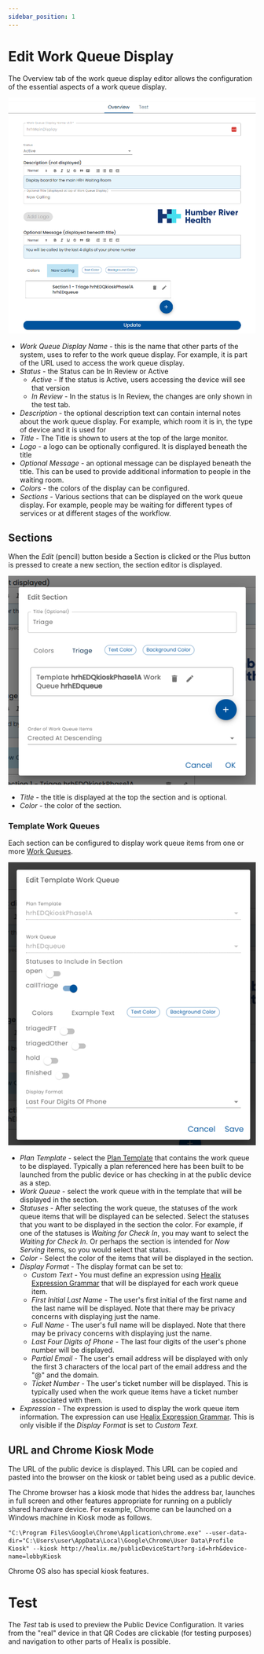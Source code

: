 ```yaml
---
sidebar_position: 1
---
```


# Edit Work Queue Display

The Overview tab of the work queue display editor allows the configuration of the essential aspects of a work queue display.


![Edit Work Queue Display](./img/edit-work-queue-display.png)

* *Work Queue Display Name* - this is the name that other parts of the system, uses to refer to the work queue display.  For example, it is part of the URL used to access the work queue display.
* *Status* - the Status can be In Review or Active
  * *Active* - If the status is Active, users accessing the device will see that version
  * *In Review* - In the status is In Review, the changes are only shown in the test tab.  
* *Description* - the optional description text can contain internal notes about the work queue display.  For example, which room it is in, the type of device and it is used for
* *Title* - The Title is shown to users at the top of the large monitor.
* *Logo* - a logo can be optionally configured.  It is displayed beneath the title
* *Optional Message* - an optional message can be displayed beneath the title.  This can be used to provide additional information to people in the waiting room.
* *Colors* - the colors of the display can be configured.  
* *Sections* - Various sections that can be displayed on the work queue display. For example, people may be waiting for different types of services or at different stages of the workflow.

## Sections

When the *Edit* (pencil) button beside a Section is clicked or the Plus button is pressed to create a new section, the section editor is displayed. 

![Edit Section](./img/edit-section.png)

* *Title* - the title is displayed at the top the section and is optional.
* *Color* - the color of the section. 

### Template Work Queues

Each section can be configured to display work queue items from one or more [Work Queues](../../work-queues/creating-work-queues/index.md).  

![Template Work Queues](./img/edit-template-work-queue.png)

* *Plan Template* - select the [Plan Template](../../creating-plans/creating-a-plan) that contains the work queue to be displayed.  Typically a plan referenced here has been built to be launched from the public device or has checking in at the public device as a step.
* *Work Queue* - select the work queue with in the template that will be displayed in the section.
* *Statuses* - After selecting the work queue, the statuses of the work queue items that will be displayed can be selected. Select the statuses that you want to be displayed in the section the color.  For example, if one of the statuses is *Waiting for Check In*, you may want to select the *Waiting for Check In*. Or perhaps the section is intended for *Now Serving* items, so you would select that status.
* *Color* - Select the color of the items that will be displayed in the section.
* *Display Format* - The display format can be set to:
  * *Custom Text* - You must define an expression using [Healix Expression Grammar](../../dynamic-data-model/healix-calculation-grammar) that will be displayed for each work queue item.
  * *First Initial Last Name* - The user's first initial of the first name and the last name will be displayed.  Note that there may be privacy concerns with displaying just the name.
  * *Full Name* - The user's full name will be displayed. Note that there may be privacy concerns with displaying just the name.
  * *Last Four Digits of Phone* - The last four digits of the user's phone number will be displayed. 
  * *Partial Email* - The user's email address will be displayed with only the first 3 characters of the local part of the email address and the "@" and the domain.
  * *Ticket Number* - The user's ticket number will be displayed.  This is typically used when the work queue items have a ticket number associated with them.
* *Expression* - The expression is used to display the work queue item information.  The expression can use [Healix Expression Grammar](../../dynamic-data-model/healix-calculation-grammar).  This is only visible if the *Display Format* is set to *Custom Text*.

## URL and Chrome Kiosk Mode

The URL of the public device is displayed.  This URL can be copied and pasted into the browser on the kiosk or tablet being used as a public device.

The Chrome browser has a kiosk mode that hides the address bar, launches in full screen and other features appropriate for running on a publicly shared hardware device.  For example, Chrome can be launched on a Windows machine in Kiosk mode as follows.  

```
"C:\Program Files\Google\Chrome\Application\chrome.exe" --user-data-dir="C:\Users\user\AppData\Local\Google\Chrome\User Data\Profile Kiosk" --kiosk http://healix.me/publicDeviceStart?org-id=hrh&device-name=lobbyKiosk
```

Chrome OS also has special kiosk features.


# Test

The *Test* tab is used to preview the Public Device Configuration. It varies from the "real" device in that QR Codes are clickable (for testing purposes) and navigation to other parts of Healix is possible.




